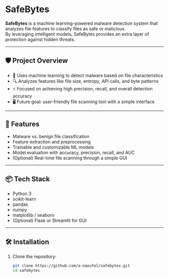 # SafeBytes

**SafeBytes** is a machine learning-powered malware detection system that analyzes file features to classify files as safe or malicious.  
By leveraging intelligent models, SafeBytes provides an extra layer of protection against hidden threats.

---

## 🛡️ Project Overview

- 🧠 Uses machine learning to detect malware based on file characteristics
- 🔍 Analyzes features like file size, entropy, API calls, and byte patterns
- ⚡ Focused on achieving high precision, recall, and overall detection accuracy
- 🖥️ Future goal: user-friendly file scanning tool with a simple interface

---

## 🚀 Features

- Malware vs. benign file classification
- Feature extraction and preprocessing
- Trainable and customizable ML models
- Model evaluation with accuracy, precision, recall, and AUC
- (Optional) Real-time file scanning through a simple GUI

---

## 📦 Tech Stack

- Python 3
- scikit-learn
- pandas
- numpy
- matplotlib / seaborn
- (Optional) Flask or Streamlit for GUI

---

## 🛠️ Installation

1. Clone the repository:

   ```bash
   git clone https://github.com/a-naoufel/safebytes.git
   cd safebytes
